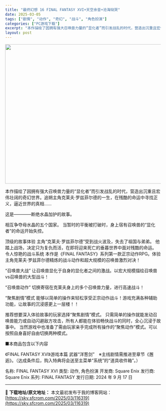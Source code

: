 ```yaml
---
title: "最终幻想 16 FINAL FANTASY XVI+天空余音+沧海恸哭"
date: 2025-03-05
tags: ["剧情", "动作", "奇幻", "战斗", "角色扮演"]
categories: ["PC游戏下载"]
excerpt: "本作描绘了因拥有强大召唤兽力量的“显化者”而引发战乱的时代，营造出沉重且宏伟壮阔的奇幻世界。追朔主角克莱夫·罗兹菲尔德的一生，在残酷的命运中寻找正义，逼近世界的真相…… 这是――――断绝水晶加护的故事。 相互争夺母水晶的五个国家。 当暂时的平衡被打破时，身上宿有召唤兽的“显化者”的命运开始失控。 顶&hellip;"
layout: post
---
```


<img class="aligncenter size-full wp-image-116321" src="https://sky.sfcrom.com/wp-content/uploads/2025/03/20250305025228100.webp" alt="" width="800" height="450" />

本作描绘了因拥有强大召唤兽力量的“显化者”而引发战乱的时代，营造出沉重且宏伟壮阔的奇幻世界。追朔主角克莱夫·罗兹菲尔德的一生，在残酷的命运中寻找正义，逼近世界的真相……

这是――――断绝水晶加护的故事。

相互争夺母水晶的五个国家。
当暂时的平衡被打破时，身上宿有召唤兽的“显化者”的命运开始失控。

顶级的故事体验
主角“克莱夫·罗兹菲尔德”受到战火波及，失去了祖国与弟弟。
他踏上战场，决定只为复仇而活，在即将迎来死亡的垂暮世界中面对残酷的命运。
令人惊艳的战斗系统
本作是《FINAL FANTASY》系列第一款正宗动作RPG。体验主角克莱夫·罗兹菲尔德精炼的战斗动作和超大规模的召唤兽激烈对决！

“召唤兽大战”
让召唤兽显化于自身的显化者之间的激战。以宏大规模描绘召唤兽vs召唤兽的大型战斗！

“召唤兽动作”
切换寄宿在克莱夫身上的多个召唤兽力量，进行高速战斗！

“聚焦剧情”模式
能够以简单的操作来轻松享受正宗动作战斗！游戏充满各种辅助功能，让故事的沉浸感更上一层楼！！

推荐想要深入体验故事的玩家选择“聚焦剧情”模式。
只需简单的操作就能发动召唤兽能力或自动闪避敌方攻击，所有人都能在体验畅快战斗的同时，全心沉浸于故事中。
当然游戏中也准备了需由玩家亲手完成所有操作的“聚焦动作”模式。可以按照自身喜好自由切换两种模式。

■本商品包含以下内容

《FINAL FANTASY XVI》游戏本篇
武器“洋葱剑”　※主线剧情需推进至章节《邂逅》。（达成条件后，购入特典将会送至主菜单“系统”的“道具收件箱”。）

名称: FINAL FANTASY XVI
类型: 动作, 角色扮演
开发商: Square Enix
发行商: Square Enix
系列: FINAL FANTASY
发行日期: 2024 年 9 月 17 日

---
📖 **下载地址/原文地址：** 本文最初发布于我的博客网站：[https://sky.sfcrom.com/2025/03/116319](https://sky.sfcrom.com/2025/03/116319)
